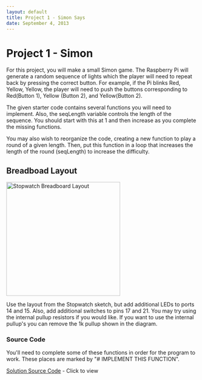 ```yaml
---
layout: default
title: Project 1 - Simon Says
date: September 4, 2013
---
```

# Project 1 - Simon

For this project, you will make a small Simon game. The Raspberry Pi will generate a random sequence of lights which the player will need to repeat back by pressing the correct button. For example, if the Pi blinks Red, Yellow, Yellow, the player will need to push the buttons corresponding to Red(Button 1), Yellow (Button 2), and Yellow(Button 2).

The given starter code contains several functions you will need to implement. Also, the seqLength variable controls the length of the sequence. You should start with this at 1 and then increase as you complete the missing functions.

You may also wish to reorganize the code, creating a new function to play a round of a given length. Then, put this function in a loop that increases the length of the round (seqLength) to increase the difficulty.

## Breadboad Layout
<img src="https://dl.dropboxusercontent.com/u/1733921/Raspberry%20Pi/Schematics/RaspberryPi-Stopwatch.png" alt="Stopwatch Breadboard Layout" width="300px" />

Use the layout from the Stopwatch sketch, but add additional LEDs to ports 14 and 15. Also, add additional switches to pins 17 and 21. You may try using the internal pullup resistors if you would like. If you want to use the internal pullup's you can remove the 1k pullup shown in the diagram.


### Source Code
You'll need to complete some of these functions in order for the program to work. These places are marked by "# IMPLEMENT THIS FUNCTION".
<script src="http://gist-it.appspot.com/github/raspberrypi-aa/raspberrypi-aa/blob/master/Project1-Intermediate.py?footer=0"> </script>

[Solution Source Code](https://github.com/raspberrypi-aa/raspberrypi-aa/blob/b839e8b4e9e4ae2409257a986e29a3df6b9e7038/RaspberryPi_Toolbox/Project1-Intermediate.py) - Click to view
